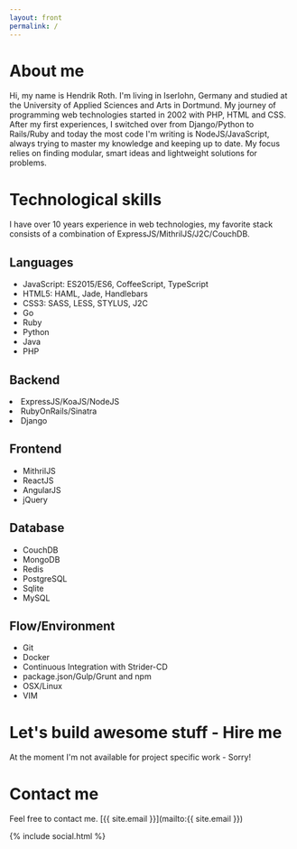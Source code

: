 ```yaml
---
layout: front
permalink: /
---
```


# About me

Hi, my name is Hendrik Roth. I'm living in Iserlohn, Germany and studied at the University of Applied Sciences and Arts in Dortmund. My journey of programming web technologies started in 2002 with PHP, HTML and CSS. After my first experiences, I switched over from Django/Python to Rails/Ruby and today the most code I'm writing is NodeJS/JavaScript, always trying to master my knowledge and keeping up to date. My focus relies on finding modular, smart ideas and lightweight solutions for problems.

# Technological skills

I have over 10 years experience in web technologies, my favorite stack consists of a combination of ExpressJS/MithrilJS/J2C/CouchDB.

<div class="articles">
  <article>
  <h2>Languages</h2>
  <ul><li>JavaScript: ES2015/ES6, CoffeeScript, TypeScript</li><li>HTML5: HAML, Jade, Handlebars</li><li>CSS3: SASS, LESS, STYLUS, J2C</li><li>Go</li><li>Ruby</li><li>Python</li><li>Java</li><li>PHP</li></ul>
</article>
  <article>
  <h2>Backend</h2>
  <li>ExpressJS/KoaJS/NodeJS</li>
  <li>RubyOnRails/Sinatra</li>
  <li>Django</li>
</article>
  <article>
  <h2>Frontend</h2>
  <ul><li>MithrilJS</li><li>ReactJS</li><li>AngularJS</li><li>jQuery</li></ul>
</article>
  <article>
  <h2>Database</h2>
  <ul><li>CouchDB</li><li>MongoDB</li><li>Redis</li><li>PostgreSQL</li><li>Sqlite</li><li>MySQL</li></ul>
</article>
  <article>
  <h2>Flow/Environment</h2>
  <ul><li>Git</li><li>Docker</li><li>Continuous Integration with Strider-CD</li><li>package.json/Gulp/Grunt and npm</li><li>OSX/Linux</li><li>VIM</li></ul>
</article>
</div>

# Let's build awesome stuff - Hire me

At the moment I'm not available for project specific work - Sorry!

# Contact me

Feel free to contact me. [{{ site.email }}](mailto:{{ site.email }})

{% include social.html %}
